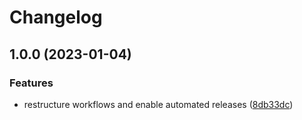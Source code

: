 # Changelog

## 1.0.0 (2023-01-04)


### Features

* restructure workflows and enable automated releases ([8db33dc](https://github.com/rolehippie/clamav/commit/8db33dce9e7123b655e501b67d4479f0219012d6))
